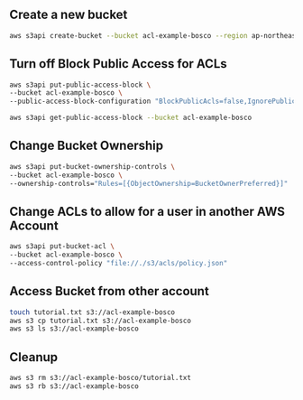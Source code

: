 ## Create a new bucket

```sh
aws s3api create-bucket --bucket acl-example-bosco --region ap-northeast-3 --create-bucket-configuration LocationConstraint=ap-northeast-3
```

## Turn off Block Public Access for ACLs

```sh
aws s3api put-public-access-block \
--bucket acl-example-bosco \
--public-access-block-configuration "BlockPublicAcls=false,IgnorePublicAcls=false,BlockPublicPolicy=true,RestrictPublicBuckets=true"
```

```sh
aws s3api get-public-access-block --bucket acl-example-bosco
```

## Change Bucket Ownership

```sh
aws s3api put-bucket-ownership-controls \
--bucket acl-example-bosco \
--ownership-controls="Rules=[{ObjectOwnership=BucketOwnerPreferred}]"
```

## Change ACLs to allow for a user in another AWS Account

```sh
aws s3api put-bucket-acl \
--bucket acl-example-bosco \
--access-control-policy "file://./s3/acls/policy.json"
```

## Access Bucket from other account

```sh
touch tutorial.txt s3://acl-example-bosco
aws s3 cp tutorial.txt s3://acl-example-bosco
aws s3 ls s3://acl-example-bosco
```

## Cleanup

```sh
aws s3 rm s3://acl-example-bosco/tutorial.txt
aws s3 rb s3://acl-example-bosco
```
